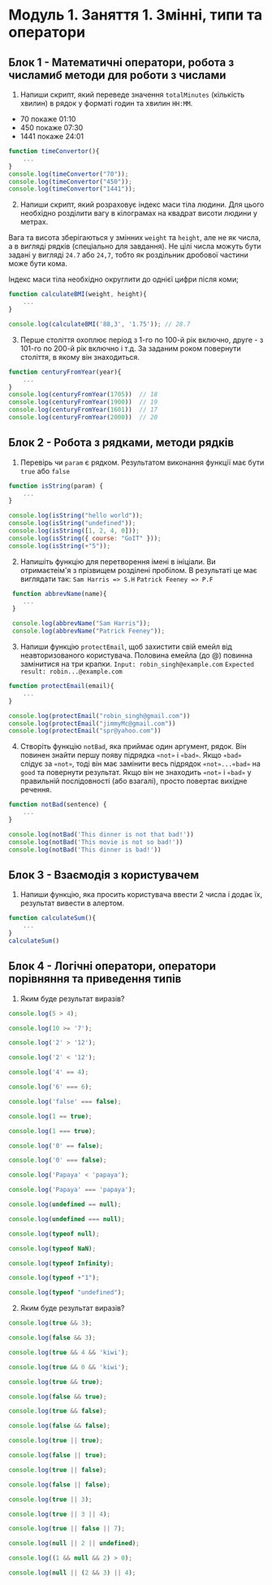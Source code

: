 # Модуль 1. Заняття 1. Змінні, типи та оператори

## Блок 1 - Математичні оператори, робота з числамиб методи для роботи з числами

1.  Напиши скрипт, який переведе значення `totalMinutes` (кількість хвилин) в рядок у форматі годин та хвилин `HH:MM`.

- 70 покаже 01:10
- 450 покаже 07:30
- 1441 покаже 24:01

```js
function timeConvertor(){
    ...
}
console.log(timeConvertor("70"));
console.log(timeConvertor("450"));
console.log(timeConvertor("1441"));
```

2. Напиши скрипт, який розраховує індекс маси тіла людини. Для цього необхідно розділити вагу в кілограмах на квадрат висоти людини у метрах.

Вага та висота зберігаються у змінних `weight` та `height`, але не як числа, а в вигляді рядків (спеціально для завдання). Не цілі числа можуть бути задані у вигляді `24.7` або `24,7`, тобто як роздільник дробової частини може бути кома.

Індекс маси тіла необхідно округлити до однієї цифри після коми;

```js
function calculateBMI(weight, height){
    ...
}

console.log(calculateBMI('88,3', '1.75')); // 28.7
```

3. Перше століття охоплює період з 1-го по 100-й рік включно, друге - з 101-го по 200-й рік включно і т.д. За заданим роком повернути століття, в якому він знаходиться.
```js
function centuryFromYear(year){
    ...
}
console.log(centuryFromYear(1705))  // 18
console.log(centuryFromYear(1900))  // 19
console.log(centuryFromYear(1601))  // 17
console.log(centuryFromYear(2000))  // 20
```
## Блок 2 - Робота з рядками, методи рядків

1. Перевірь чи `param` є рядком. Результатом виконання функції має бути `true` або `false`

```js
function isString(param) {
    ...
}

console.log(isString("hello world"));
console.log(isString("undefined"));
console.log(isString([1, 2, 4, 0]));
console.log(isString({ course: "GoIT" }));
console.log(isString(+"5"));
```

2.  Напишіть функцію для перетворення імені в ініціали. Ви отримаєтеім'я з прізвищем розділені пробілом. В результаті це має виглядати так:
    `Sam Harris => S.H`
    `Patrick Feeney => P.F`

```js
 function abbrevName(name){
    ...
 }

 console.log(abbrevName("Sam Harris"));
 console.log(abbrevName("Patrick Feeney"));
```

3. Напиши функцію `protectEmail`, щоб захистити свій емейл від неавторизованого користувача. Половина емейла (до @) повинна замінитися на три крапки.
   `Input: robin_singh@example.com`
   `Expected result: robin...@example.com`

```js
function protectEmail(email){
    ...
}

console.log(protectEmail("robin_singh@gmail.com"))
console.log(protectEmail("jimmyMc@gmail.com"))
console.log(protectEmail("spr@yahoo.com"))
```

4. Створіть функцію `notBad`, яка приймає один аргумент, рядок. Він повинен знайти першу появу підрядка `«not»` і `«bad»`. Якщо `«bad»` слідує за `«not»`, тоді він має замінити весь підрядок `«not»...«bad»` на `good` та повернути результат. Якщо він не знаходить `«not»` і `«bad»` у правильній послідовності (або взагалі), просто повертає вихідне речення.

```js
function notBad(sentence) {
    ...
}

console.log(notBad('This dinner is not that bad!'))
console.log(notBad('This movie is not so bad!'))
console.log(notBad('This dinner is bad!'))
```

## Блок 3 - Взаємодія з користувачем
1. Напиши функцію, яка просить користувача ввести 2 числа і додає їх, результат вивести в алертом.
```js
function calculateSum(){
    ...
}
calculateSum()
```

## Блок 4 - Логічні оператори, оператори порівняння та приведення типів

1. Яким буде результат виразів?

```js
console.log(5 > 4);

console.log(10 >= '7');

console.log('2' > '12');

console.log('2' < '12');

console.log('4' == 4);

console.log('6' === 6);

console.log('false' === false);

console.log(1 == true);

console.log(1 === true);

console.log('0' == false);

console.log('0' === false);

console.log('Papaya' < 'papaya');

console.log('Papaya' === 'papaya');

console.log(undefined == null);

console.log(undefined === null);

console.log(typeof null);

console.log(typeof NaN);

console.log(typeof Infinity);

console.log(typeof +"1");

console.log(typeof "undefined");
```

2. Яким буде результат виразів?

```js
console.log(true && 3);

console.log(false && 3);

console.log(true && 4 && 'kiwi');

console.log(true && 0 && 'kiwi');

console.log(true && true);

console.log(false && true);

console.log(true && false);

console.log(false && false);

console.log(true || true);

console.log(false || true);

console.log(true || false);

console.log(false || false);

console.log(true || 3);

console.log(true || 3 || 4);

console.log(true || false || 7);

console.log(null || 2 || undefined);

console.log((1 && null && 2) > 0);

console.log(null || (2 && 3) || 4);
```


